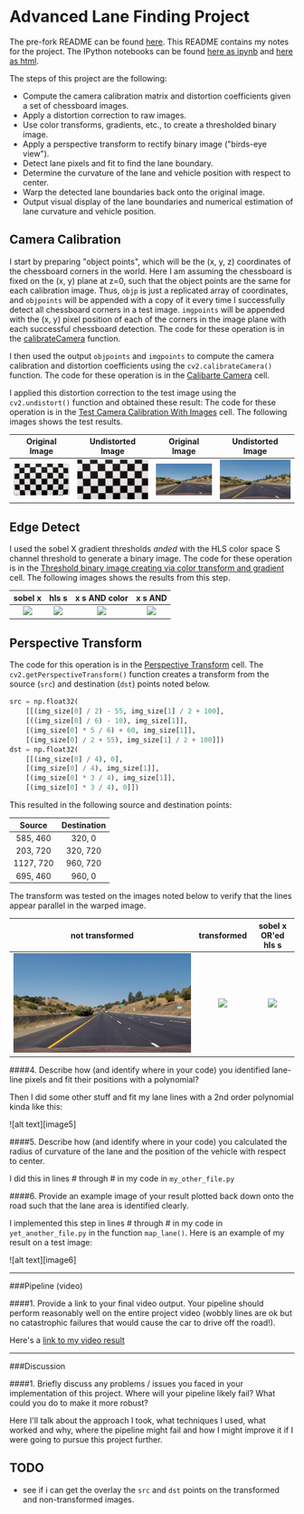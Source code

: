 # Advanced Lane Finding Project

The pre-fork README can be found [here](README_ori.md).
This README contains my notes for the project.
The IPython notebooks can be found [here as ipynb](advancedLaneFinding.ipynb) and
[here as html](http://carltonwin8.github.io/CarND-Advanced-Lane-Lines).

The steps of this project are the following:

* Compute the camera calibration matrix and distortion coefficients given a set of chessboard images.
* Apply a distortion correction to raw images.
* Use color transforms, gradients, etc., to create a thresholded binary image.
* Apply a perspective transform to rectify binary image ("birds-eye view").
* Detect lane pixels and fit to find the lane boundary.
* Determine the curvature of the lane and vehicle position with respect to center.
* Warp the detected lane boundaries back onto the original image.
* Output visual display of the lane boundaries and numerical estimation of lane curvature and vehicle position.

## Camera Calibration

I start by preparing "object points", which will be the (x, y, z) coordinates of
the chessboard corners in the world. Here I am assuming the chessboard is fixed
on the (x, y) plane at z=0, such that the object points are the same for each
calibration image. Thus, `objp` is just a replicated array of coordinates, and
`objpoints` will be appended with a copy of it every time I successfully detect
all chessboard corners in a test image. `imgpoints` will be appended with the
(x, y) pixel position of each of the corners in the image plane with each
successful chessboard detection.
The code for these operation is in the
[calibrateCamera](_modules/advancedLaneLinesLib.html#calibrateCamera)
function.

I then used the output `objpoints` and `imgpoints` to compute the camera
calibration and distortion coefficients using the `cv2.calibrateCamera()`
function.
The code for these operation is in the
[Calibarte Camera](http://carltonwin8.github.io/CarND-Advanced-Lane-Lines#calibrate)
cell.

I applied this distortion correction to the test image using the
`cv2.undistort()` function and obtained these result:
The code for these operation is in the
[Test Camera Calibration With Images](http://carltonwin8.github.io/CarND-Advanced-Lane-Lines#testCalibration)
cell.
The following images shows the test results.

| Original Image | Undistorted Image | Original Image | Undistorted Image
|:---:|:---:|:---:|:---:|
| ![](camera_cal/calibration1.jpg) | ![](output_images/calibration1_undist.jpg) | ![](test_images/straight_lines1.jpg) | ![](output_images/straight_lines1_undist.jpg) |

## Edge Detect

I used the sobel X gradient thresholds _anded_ with the HLS color space S
channel threshold to generate a binary image.
The code for these operation is in the
[Threshold binary image creating via color transform and gradient](http://carltonwin8.github.io/CarND-Advanced-Lane-Lines#thresholds)
cell.
The following images shows the results from this step.

| sobel x | hls s | x s AND color | x s AND
|:---:|:---:|:---:|:---:|
| ![](output_images/binary_sobel_x.jpg) | ![](output_images/binary_hls_s.jpg) | ![](output_images/binary_sx_color.jpg) | ![](output_images/binary_sx.jpg) |

## Perspective Transform

The code for this operation is in the
[Perspective Transform](http://carltonwin8.github.io/CarND-Advanced-Lane-Lines#perspectiveTransform)
cell.
The `cv2.getPerspectiveTransform()` function creates a transform from the
source (`src`) and destination (`dst`) points noted below.

```python
src = np.float32(
    [[(img_size[0] / 2) - 55, img_size[1] / 2 + 100],
    [((img_size[0] / 6) - 10), img_size[1]],
    [(img_size[0] * 5 / 6) + 60, img_size[1]],
    [(img_size[0] / 2 + 55), img_size[1] / 2 + 100]])
dst = np.float32(
    [[(img_size[0] / 4), 0],
    [(img_size[0] / 4), img_size[1]],
    [(img_size[0] * 3 / 4), img_size[1]],
    [(img_size[0] * 3 / 4), 0]])

```
This resulted in the following source and destination points:

| Source        | Destination   |
|:-------------:|:-------------:|
| 585, 460      | 320, 0        |
| 203, 720      | 320, 720      |
| 1127, 720     | 960, 720      |
| 695, 460      | 960, 0        |

The transform was tested on the images noted below to verify that the lines appear parallel in the warped image.

| not transformed | transformed | sobel x OR'ed hls s
|:---:|:---:|:---:|
| ![](test_images/straight_lines1.jpg) | ![](output_images/straight_lines1_transform.jpg) | ![](output_images/binary_sx_transform.jpg) |

####4. Describe how (and identify where in your code) you identified lane-line pixels and fit their positions with a polynomial?

Then I did some other stuff and fit my lane lines with a 2nd order polynomial kinda like this:

![alt text][image5]

####5. Describe how (and identify where in your code) you calculated the radius of curvature of the lane and the position of the vehicle with respect to center.

I did this in lines # through # in my code in `my_other_file.py`

####6. Provide an example image of your result plotted back down onto the road such that the lane area is identified clearly.

I implemented this step in lines # through # in my code in `yet_another_file.py` in the function `map_lane()`.  Here is an example of my result on a test image:

![alt text][image6]

---

###Pipeline (video)

####1. Provide a link to your final video output.  Your pipeline should perform reasonably well on the entire project video (wobbly lines are ok but no catastrophic failures that would cause the car to drive off the road!).

Here's a [link to my video result](./project_video.mp4)

---

###Discussion

####1. Briefly discuss any problems / issues you faced in your implementation of this project.  Where will your pipeline likely fail?  What could you do to make it more robust?

Here I'll talk about the approach I took, what techniques I used, what worked
and why, where the pipeline might fail and how I might improve it if I were
going to pursue this project further.  

## TODO

  - see if i can get the overlay the `src` and `dst` points on the transformed
    and non-transformed images.
